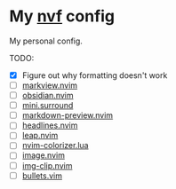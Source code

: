 # My [nvf](https://github.com/NotAShelf/nvf) config

My personal config.

TODO:
- [x] Figure out why formatting doesn't work
- [ ] [markview.nvim](https://github.com/OXY2DEV/markview.nvim)
- [ ] [obsidian.nvim](https://github.com/epwalsh/obsidian.nvim)
- [ ] [mini.surround](https://github.com/echasnovski/mini.surround)
- [ ] [markdown-preview.nvim](https://github.com/iamcco/markdown-preview.nvim)
- [ ] [headlines.nvim](https://github.com/lukas-reineke/headlines.nvim)
- [ ] [leap.nvim](https://github.com/ggandor/leap.nvim)
- [ ] [nvim-colorizer.lua](https://github.com/norcalli/nvim-colorizer.lua)
- [ ] [image.nvim](https://github.com/3rd/image.nvim)
- [ ] [img-clip.nvim](https://github.com/HakonHarnes/img-clip.nvim)
- [ ] [bullets.vim](https://github.com/bullets-vim/bullets.vim)

